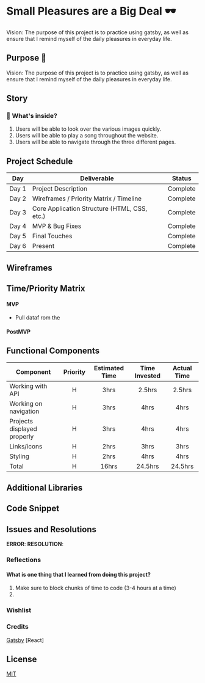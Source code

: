 
# Small Pleasures are a Big Deal :dark_sunglasses:
Vision: The purpose of this project is to practice using gatsby, as well as ensure that I remind myself of the daily pleasures in everyday life. 

## Purpose :rocket:
Vision: The purpose of this project is to practice using gatsby, as well as ensure that I remind myself of the daily pleasures in everyday life. 

## Story 
### 🧐 What's inside?
1. Users will be able to look over the various images quickly. 
2. Users will be able to play a song throughout the website. 
3. Users will be able to navigate through the three different pages. 

## Project Schedule

|  Day | Deliverable | Status
|---|---| ---|
|Day 1| Project Description | Complete
|Day 2| Wireframes / Priority Matrix / Timeline | Complete
|Day 3| Core Application Structure (HTML, CSS, etc.) | Complete
|Day 4| MVP & Bug Fixes | Complete
|Day 5| Final Touches | Complete
|Day 6| Present | Complete

## Wireframes

## Time/Priority Matrix 


#### MVP 

- Pull dataf rom the 

#### PostMVP 



## Functional Components

| Component | Priority | Estimated Time | Time Invested | Actual Time |
| --- | :---: |  :---: | :---: | :---: |
| Working with API | H | 3hrs| 2.5hrs | 2.5hrs |
| Working on navigation | H | 3hrs| 4hrs | 4hrs |
| Projects displayed properly| H | 3hrs| 4hrs | 4hrs |
| Links/icons | H | 2hrs | 3hrs | 3hrs |
| Styling | H | 2hrs | 4hrs | 4hrs |
| Total | H | 16hrs| 24.5hrs | 24.5hrs |

## Additional Libraries

## Code Snippet


## Issues and Resolutions

**ERROR**:
**RESOLUTION**: 


### Reflections

#### What is one thing that I learned from doing this project?
1. Make sure to block chunks of time to code (3-4 hours at a time) 
2. 
</span>

### Wishlist 

### Credits 
[Gatsby](https://www.gatsbyjs.org/)
[React]

## License
[MIT](https://choosealicense.com/licenses/mit/)


